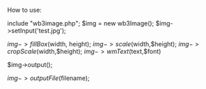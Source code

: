 How to use:

include "wb3image.php";
$img = new wb3Image();
$img->setInput('test.jpg');

$img->fillBox($width, height);
$img->scale($width,$height);
$img->cropScale($width,$height);
$img->wmText($text,$font)

$img->output();

$img->outputFile($filename);
